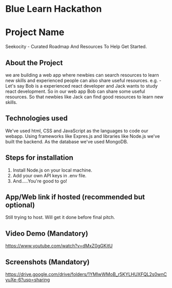 # Blue Learn Hackathon

# Project Name
Seekocity - Curated Roadmap And Resources To Help Get Started.

## About the Project
we are building a web app where newbies can search resources to learn new skills and experienced people can also share useful resources.
e.g. - Let's say Bob is a experienced react developer and Jack wants to study react development. So in our web app Bob can share some useful resources. So that newbies like Jack can find good resources to learn new skills.

## Technologies used
We've used html, CSS and JavaScript as the languages to code our webapp.  Using frameworks like Expres.js and libraries like Node.js we've built the backend. As the database we've used MongoDB.

 ## Steps for installation
1. Install Node.js on your local machine.
2. Add your own API keys in .env file.
3. And.....You're good to go!

 ## App/Web link if hosted (recommended but optional)
Still trying to host. Will get it done before final pitch.

 ## Video Demo (Mandatory) 
https://www.youtube.com/watch?v=dMxZ0gGKitU

## Screenshots (Mandatory)
https://drive.google.com/drive/folders/1YMlwWMoB_r5KYLHUXFQL2s0wnCyuXe-6?usp=sharing

